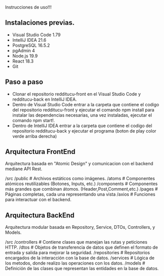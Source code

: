 Instrucciones de uso!!!

Instalaciones previas.
--------------------------------------------------------------------------------------------------------------------------------------------------------------------------
- Visual Studio Code 1.79
- IntelliJ IDEA 21.6
- PostgreSQL 16.5.2
- pgAdmin 4
- Node.js 19.9
- React 18.3
- Git

Paso a paso
--------------------------------------------------------------------------------------------------------------------------------------------------------------------------
- Clonar el repositorio redditucu-front en el Visual Studio Code y redditucu-back en IntelliJ IDEA.
- Dentro de Visual Studio Code entrar a la carpeta que contiene el codigo del repositorio redditucu-front y ejecutar el comando npm install para instalar las dependencias necesarias, una vez instaladas, ejecutar el comando npm start!.
- Dentro de IntelliJ IDEA entrar a la carpeta que contiene el codigo del repositorio redditucu-back y ejecutar el programa (boton de play color verde arriba derecha)

Arquitectura FrontEnd
--------------------------------------------------------------------------------------------------------------------------------------------------------------------------
Arquitectura basada en "Atomic Design" y comunicacion con el backend mediane API Rest.

/src
  /public              # Archivos estáticos como imágenes.
  /atoms               # Componentes atómicos reutilizables (Botones, Inputs, etc.)
  /components          # Componentes más grandes que combinan átomos. (Header,Post,Comment,etc.)
  /pages               # Páginas completas, cada una representando una vista
  /axios               # Funciones para interactuar con el backend.

Arquitectura BackEnd
--------------------------------------------------------------------------------------------------------------------------------------------------------------------------
Arquitectura modular basada en Repository, Service, DTOs, Controllers, y Models.

/src
  /controllers       # Contiene clases que manejan las rutas y peticiones HTTP.
  /dtos              # Objetos de transferencia de datos que definen el formato de entrada y salida para mejorar la seguridad.
  /repositories      # Repositorios encargados de la interacción con la base de datos.
  /services          # Lógica de los metodos, donde realizo las operaciones con los datos.
  /models            # Definición de las clases que representan las entidades en la base de datos.

